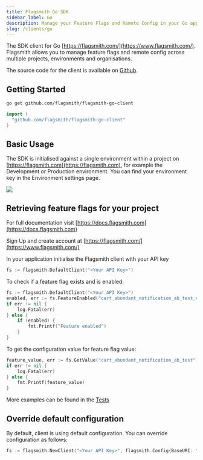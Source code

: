 ```yaml
---
title: Flagsmith Go SDK
sidebar_label: Go
description: Manage your Feature Flags and Remote Config in your Go applications.
slug: /clients/go
---
```


The SDK client for Go [https://flagsmith.com/](https://www.flagsmith.com/). Flagsmith allows you to manage feature flags
and remote config across multiple projects, environments and organisations.

The source code for the client is available on [Github](https://github.com/flagsmith/flagsmith-go-client).

## Getting Started

```bash
go get github.com/flagsmith/flagsmith-go-client
```

```go
import (
  "github.com/flagsmith/flagsmith-go-client"
)
```

## Basic Usage

The SDK is initialised against a single environment within a project on [https://flagsmith.com](https://flagsmith.com),
for example the Development or Production environment. You can find your environment key in the Environment settings
page.

<img src="/img/api-key.png"/>

## Retrieving feature flags for your project

For full documentation visit [https://docs.flagsmith.com](https://docs.flagsmith.com)

Sign Up and create account at [https://flagsmith.com/](https://www.flagsmith.com/)

In your application initialise the Flagsmith client with your API key

```go
fs := flagsmith.DefaultClient("<Your API Key>")
```

To check if a feature flag exists and is enabled:

```go
fs := flagsmith.DefaultClient("<Your API Key>")
enabled, err := fs.FeatureEnabled("cart_abundant_notification_ab_test_enabled")
if err != nil {
    log.Fatal(err)
} else {
    if (enabled) {
        fmt.Printf("Feature enabled")
    }
}
```

To get the configuration value for feature flag value:

```go
feature_value, err := fs.GetValue("cart_abundant_notification_ab_test")
if err != nil {
    log.Fatal(err)
} else {
    fmt.Printf(feature_value)
}
```

More examples can be found in the [Tests](https://github.com/Flagsmith/flagsmith-go-client/blob/main/client_test.go)

## Override default configuration

By default, client is using default configuration. You can override configuration as follows:

```go
fs := flagsmith.NewClient("<Your API Key>", flagsmith.Config{BaseURI: "<Your API URL>"})
```
